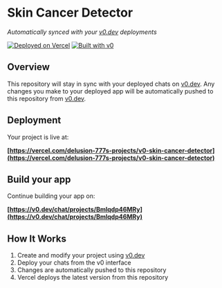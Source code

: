 # Skin Cancer Detector

*Automatically synced with your [v0.dev](https://v0.dev) deployments*

[![Deployed on Vercel](https://img.shields.io/badge/Deployed%20on-Vercel-black?style=for-the-badge&logo=vercel)](https://vercel.com/delusion-777s-projects/v0-skin-cancer-detector)
[![Built with v0](https://img.shields.io/badge/Built%20with-v0.dev-black?style=for-the-badge)](https://v0.dev/chat/projects/Bmlqdp46MRy)

## Overview

This repository will stay in sync with your deployed chats on [v0.dev](https://v0.dev).
Any changes you make to your deployed app will be automatically pushed to this repository from [v0.dev](https://v0.dev).

## Deployment

Your project is live at:

**[https://vercel.com/delusion-777s-projects/v0-skin-cancer-detector](https://vercel.com/delusion-777s-projects/v0-skin-cancer-detector)**

## Build your app

Continue building your app on:

**[https://v0.dev/chat/projects/Bmlqdp46MRy](https://v0.dev/chat/projects/Bmlqdp46MRy)**

## How It Works

1. Create and modify your project using [v0.dev](https://v0.dev)
2. Deploy your chats from the v0 interface
3. Changes are automatically pushed to this repository
4. Vercel deploys the latest version from this repository